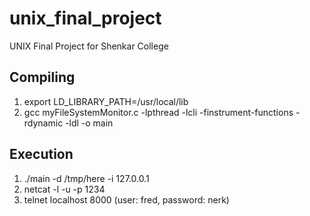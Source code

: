 # unix_final_project
UNIX Final Project for Shenkar College

## Compiling
1. export LD_LIBRARY_PATH=/usr/local/lib
2. gcc  myFileSystemMonitor.c  -lpthread -lcli -finstrument-functions  -rdynamic -ldl  -o main

## Execution
1. ./main -d /tmp/here -i 127.0.0.1
2. netcat -l -u -p 1234
3. telnet localhost 8000 (user: fred, password: nerk)
